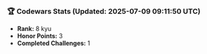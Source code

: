 ### 🏆 Codewars Stats (Updated: 2025-07-09 09:11:50 UTC)

- **Rank:** 8 kyu
- **Honor Points:** 3
- **Completed Challenges:** 1
